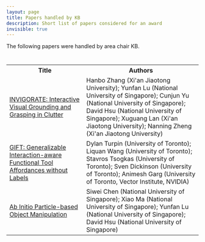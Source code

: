 ```yaml
---
layout: page
title: Papers handled by KB
description: Short list of papers considered for an award
invisible: true
---
```


The following papers were handled by area chair KB.

<table class="table" style="margin-top: 40px;">
<tr><th width="40%">Title</th><th width="60%">Authors</th></tr>

<tr><td><a href="../papers/020/">INVIGORATE: Interactive Visual Grounding and Grasping in Clutter</a></td><td>Hanbo Zhang (Xi'an Jiaotong University); Yunfan Lu (National University of Singapore); Cunjun Yu (National University of Singapore); David Hsu (National University of Singapore); Xuguang Lan (Xi'an Jiaotong University); Nanning Zheng (Xi'an Jiaotong University)</td></tr>
<tr><td><a href="../papers/060/">GIFT: Generalizable Interaction-aware Functional Tool Affordances without Labels</a></td><td>Dylan Turpin (University of Toronto); Liquan Wang (University of Toronto); Stavros Tsogkas (University of Toronto); Sven Dickinson (University of Toronto); Animesh Garg (University of Toronto, Vector Institute, NVIDIA)</td></tr>
<tr><td><a href="../papers/071/">Ab Initio Particle-based Object Manipulation</a></td><td>Siwei Chen (National University of Singapore); Xiao Ma (National University of Singapore); Yunfan Lu (National University of Singapore); David Hsu (National University of Singapore)</td></tr>

</table>

